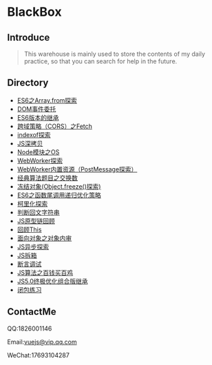 # BlackBox

## Introduce

>This warehouse is mainly used to store the contents of my daily practice, so that you can search for help in the future.


## Directory

 - [ES6之Array.from探索](Array.from.js)
 - [DOM事件委托](DOM委托.html)
 - [ES6版本的继承](ES6继承.js)
 - [跨域策略（CORS）之Fetch](fetchTest.html)
 - [indexof探索](indexof探索.js)
 - [JS深拷贝](JS深拷贝.js)
 - [Node模块之OS](OS测试.js)
 - [WebWorker探索](WebWorker.html)
 - [WebWorker内置资源（PostMessage探索）](webworker.js)
 - [经典算法题目之交换数](交换数.js)
 - [冻结对象(Object.freeze()探索)](冻结对象.js)
 - [ES6之函数尾调用递归优化策略](函数尾调用之递归优化.js)
 - [柯里化探索](函数柯里化.js)
 - [判断回文字符串](判断回文字符串.js)
 - [JS原型链回顾](原型链.js)
 - [回顾This](回顾this.js)
 - [面向对象之对象内审](对象内审.js)
 - [JS异步探索](异步探索.js)
 - [JS拆箱](拆箱操作.js)
 - [断言调试](断言调试.js)
 - [JS算法之百钱买百鸡](百钱买百鸡儿.js)
 - [JS5.0终极优化组合版继承](终极版组合继承.js)
 - [闭包练习](闭包练习.js)


## ContactMe

QQ:1826001146

Email:vuejs@vip.qq.com

WeChat:17693104287